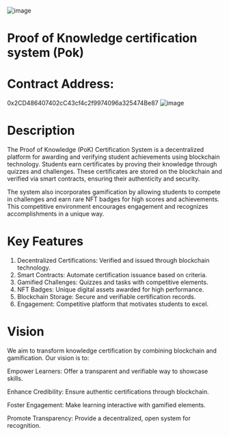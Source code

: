 ![image](https://github.com/user-attachments/assets/a2530d25-e297-4fca-bdf7-f31398728f82)

# Proof of Knowledge certification system (Pok)

# Contract Address:
0x2CD486407402cC43cf4c2f9974096a325474Be87
![image](https://github.com/user-attachments/assets/486ec581-3833-405a-9730-4247366323f3)


# Description
The Proof of Knowledge (PoK) Certification System is a decentralized platform for awarding and verifying student achievements using blockchain technology. Students earn certificates by proving their knowledge through quizzes and challenges. These certificates are stored on the blockchain and verified via smart contracts, ensuring their authenticity and security.

The system also incorporates gamification by allowing students to compete in challenges and earn rare NFT badges for high scores and achievements. This competitive environment encourages engagement and recognizes accomplishments in a unique way.

# Key Features
1. Decentralized Certifications: Verified and issued through blockchain technology.
2. Smart Contracts: Automate certification issuance based on criteria.
3. Gamified Challenges: Quizzes and tasks with competitive elements.
4. NFT Badges: Unique digital assets awarded for high performance.
5. Blockchain Storage: Secure and verifiable certification records.
6. Engagement: Competitive platform that motivates students to excel.

# Vision
We aim to transform knowledge certification by combining blockchain and gamification. Our vision is to:

Empower Learners: Offer a transparent and verifiable way to showcase skills.

Enhance Credibility: Ensure authentic certifications through blockchain.

Foster Engagement: Make learning interactive with gamified elements.

Promote Transparency: Provide a decentralized, open system for recognition.



